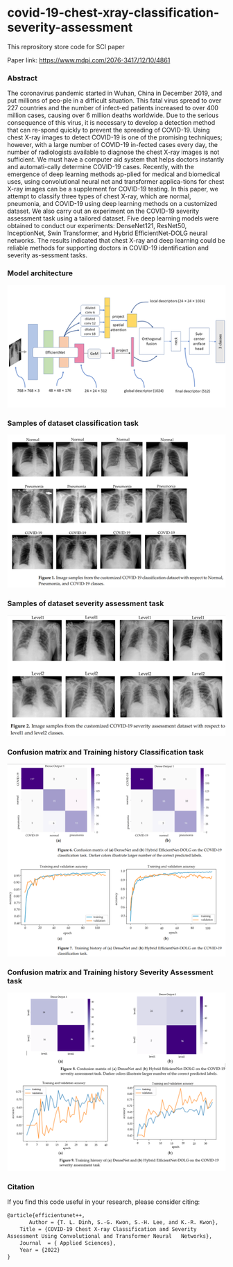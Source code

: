 # covid-19-chest-xray-classification-severity-assessment
 This reprository store code for SCI paper

Paper link: https://www.mdpi.com/2076-3417/12/10/4861

### Abstract
The coronavirus pandemic started in Wuhan, China in December 2019, and put millions of peo-ple in a difficult situation. This fatal virus spread to over 227 countries and the number of infect-ed patients increased to over 400 million cases, causing over 6 million deaths worldwide. Due to the serious consequence of this virus, it is necessary to develop a detection method that can re-spond quickly to prevent the spreading of COVID-19. Using chest X-ray images to detect COVID-19 is one of the promising techniques; however, with a large number of COVID-19 in-fected cases every day, the number of radiologists available to diagnose the chest X-ray images is not sufficient. We must have a computer aid system that helps doctors instantly and automati-cally determine COVID-19 cases. Recently, with the emergence of deep learning methods ap-plied for medical and biomedical uses, using convolutional neural net and transformer applica-tions for chest X-ray images can be a supplement for COVID-19 testing. In this paper, we attempt to classify three types of chest X-ray, which are normal, pneumonia, and COVID-19 using deep learning methods on a customized dataset. We also carry out an experiment on the COVID-19 severity assessment task using a tailored dataset. Five deep learning models were obtained to conduct our experiments: DenseNet121, ResNet50, InceptionNet, Swin Transformer, and Hybrid EfficientNet-DOLG neural networks. The results indicated that chest X-ray and deep learning could be reliable methods for supporting doctors in COVID-19 identification and severity as-sessment tasks.

### Model architecture
![alt text](https://github.com/tuan-ld/covid-19-chest-xray-classification-severity-assessment/blob/main/media/EfficientNet-DOLG.png) 

### Samples of dataset classification task
![alt text](https://github.com/tuan-ld/covid-19-chest-xray-classification-severity-assessment/blob/main/media/covid-classification-dataset.PNG)

### Samples of dataset severity assessment task
![alt text](https://github.com/tuan-ld/covid-19-chest-xray-classification-severity-assessment/blob/main/media/covid-severity-assessment-dataset.PNG)



### Confusion matrix and Training history Classification task
![alt text](https://github.com/tuan-ld/covid-19-chest-xray-classification-severity-assessment/blob/main/media/classification-confusion-matrix-training-history.PNG)


### Confusion matrix and Training history Severity Assessment task
![alt text](https://github.com/tuan-ld/covid-19-chest-xray-classification-severity-assessment/blob/main/media/severity-confusion-matrix-training-history.PNG)

### Citation
If you find this code useful in your research, please consider citing:

    @article{efficientunet++,
	       Author = {T. L. Dinh, S.-G. Kwon, S.-H. Lee, and K.-R. Kwon},
        Title = {COVID-19 Chest X-ray Classification and Severity Assessment Using Convolutional and Transformer Neural   Networks},
        Journal  = { Applied Sciences},
        Year = {2022}
    }
